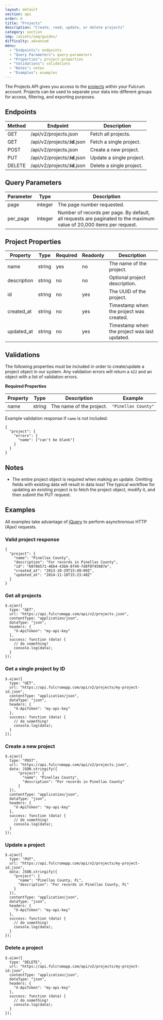 ```yaml
---
layout: default
section: api
order: 6
title: "Projects"
description: "Create, read, update, or delete projects"
category: section
img: /assets/img/guides/
difficulty: advanced
menu:
  - "Endpoints": endpoints
  - "Query Parameters": query-parameters
  - "Properties": project-properties
  - "Validations": validations
  - "Notes": notes
  - "Examples": examples
---
```


The Projects API gives you access to the [projects](/help/projects/) within your Fulcrum account. Projects can be used to separate your data into different groups for access, filtering, and exporting purposes.

## Endpoints

| Method | Endpoint | Description |
|--------|----------|-------------|
| GET | /api/v2/projects.json | Fetch all projects. |
| GET | /api/v2/projects/**:id**.json | Fetch a single project. |
| POST | /api/v2/projects.json | Create a new project. |
| PUT | /api/v2/projects/**:id**.json | Update a single project. |
| DELETE | /api/v2/projects/**:id**.json | Delete a single project. |

## Query Parameters

| Parameter | Type | Description |
|-----------|------|-------------|
| page | integer | The page number requested. |
| per_page | integer | Number of records per page. By default, all requests are paginated to the maximum value of 20,000 items per request. |

## Project Properties

| Property | Type | Required | Readonly | Description |
|----------|------|----------|----------|-------------|
| name | string | yes | no | The name of the project. |
| description | string | no | no | Optional project description. |
| id | string | no | yes | The UUID of the project. |
| created_at | string | no | yes | Timestamp when the project was created. |
| updated_at | string | no | yes | Timestamp when the project was last updated. |

## Validations

The following properties must be included in order to create/update a project object in our system. Any validation errors will return a `422` and an object with a list of validation errors.

**Required Properties**

| Property | Type | Description | Example |
|----------|------|-------------|---------|
| name | string | The name of the project. | `"Pinellas County"` |

Example validation response if `name` is not included:

```
{
  "project": {
    "errors": {
      "name": ["can't be blank"]
    }
  }
}
```

## Notes

* The entire project object is required when making an update. Omitting fields with existing data will result in data loss! The typical workflow for updating an existing project is to fetch the project object, modify it, and then submit the PUT request.

## Examples

All examples take advantage of [jQuery](http://jquery.com/) to perform asynchronous HTTP (Ajax) requests.

### Valid project response

```
{
  "project": {
    "name": "Pinellas County",
    "description": "For records in Pinellas County",
    "id": "60786571-46b4-43b8-8f49-7d8f0f45987e",
    "created_at": "2013-10-29T15:49:09Z",
    "updated_at": "2014-11-18T15:23:48Z"
  }
}
```

### Get all projects

```
$.ajax({
  type: "GET",
  url: "https://api.fulcrumapp.com/api/v2/projects.json",
  contentType: "application/json",
  dataType: "json",
  headers: {
    "X-ApiToken": "my-api-key"
  },
  success: function (data) {
    // do something!
    console.log(data);
  }
});
```

### Get a single project by ID

```
$.ajax({
  type: "GET",
  url: "https://api.fulcrumapp.com/api/v2/projects/my-project-id.json",
  contentType: "application/json",
  dataType: "json",
  headers: {
    "X-ApiToken": "my-api-key"
  },
  success: function (data) {
    // do something!
    console.log(data);
  }
});
```

### Create a new project

```
$.ajax({
  type: "POST",
  url: "https://api.fulcrumapp.com/api/v2/projects.json",
  data: JSON.stringify({
      "project": {
        "name": "Pinellas County",
        "description": "For records in Pinellas County"
      }
  }),
  contentType: "application/json",
  dataType: "json",
  headers: {
    "X-ApiToken": "my-api-key"
  },
  success: function (data) {
    // do something!
    console.log(data);
  }
});
```

### Update a project

```
$.ajax({
  type: "PUT",
  url: "https://api.fulcrumapp.com/api/v2/projects/my-project-id.json",
  data: JSON.stringify({
    "project": {
      "name": "Pinellas County, FL",
      "description": "For records in Pinellas County, FL"
    }
  }),
  contentType: "application/json",
  dataType: "json",
  headers: {
    "X-ApiToken": "my-api-key"
  },
  success: function (data) {
    // do something!
    console.log(data);
  }
});
```

### Delete a project

```
$.ajax({
  type: "DELETE",
  url: "https://api.fulcrumapp.com/api/v2/projects/my-project-id.json",
  contentType: "application/json",
  dataType: "json",
  headers: {
    "X-ApiToken": "my-api-key"
  },
  success: function (data) {
    // do something!
    console.log(data);
  }
});
```
